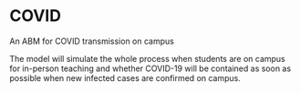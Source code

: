# COVID
An ABM for COVID transmission on campus

The model will simulate the whole process when students are on campus for in-person teaching and whether COVID-19 will be contained as soon as possible when new infected cases are confirmed on campus.
